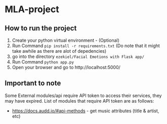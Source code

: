 # MLA-project

## How to run the project
1. Create your python virtual environment - (Optional)
2.  Run Command `` pip install -r requirements.txt `` (Do note that it might take awhile as there are alot of depedencies)
3. go into the directory ``ezekiel/Facial Emotions with Flask app/``
4. Run Command ``python app.py``
5. Open your browser and go to http://localhost:5000/

## Important to note 
Some External modules/api require API token to access their services, they may have expired. List of modules that require API token are as follows:
- https://docs.audd.io/#api-methods - get music attributes (title & artist, etc)
